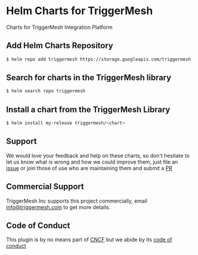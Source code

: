 # Helm Charts for TriggerMesh

Charts for TriggerMesh Integration Platform

## Add Helm Charts Repository

```bash
$ helm repo add triggermesh https://storage.googleapis.com/triggermesh-charts
```

## Search for charts in the TriggerMesh library

```bash
$ helm search repo triggermesh
```

## Install a chart from the TriggerMesh Library

```bash
$ helm install my-release triggermesh/<chart>
```

## Support

We would love your feedback and help on these charts, so don't hesitate to let
us know what is wrong and how we could improve them, just file an
[issue](https://github.com/triggermesh/charts/issues/new) or join those of use
who are maintaining them and submit a
[PR](https://github.com/triggermesh/charts/compare)

## Commercial Support

TriggerMesh Inc supports this project commercially, email info@triggermesh.com
to get more details.

## Code of Conduct

This plugin is by no means part of [CNCF](https://www.cncf.io/) but we abide by
its
[code of conduct](https://github.com/cncf/foundation/blob/master/code-of-conduct.md)
